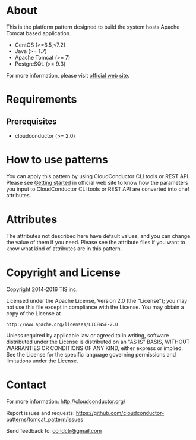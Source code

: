 About
=====

This is the platform pattern designed to build the system hosts Apache Tomcat based application.

* CentOS (>=6.5,<7.2)
* Java (>= 1.7)
* Apache Tomcat (>= 7)
* PostgreSQL (>= 9.3)

For more information, please visit [official web site](http://cloudconductor.org/).

Requirements
============

Prerequisites
-------------

- cloudconductor (>= 2.0)

How to use patterns
============

You can apply this pattern by using CloudConductor CLI tools or REST API.
Please see [Getting started](http://cloudconductor.org/) in official web site to know
how the parameters you input to CloudConductor CLI tools or REST API are converted into
chef attributes.

Attributes
==========

The attributes not described here have default values, and you can change the value of them if you need.
Please see the attribute files if you want to know what kind of attributes are in this pattern.


Copyright and License
=====================

Copyright 2014-2016 TIS inc.

Licensed under the Apache License, Version 2.0 (the "License");
you may not use this file except in compliance with the License.
You may obtain a copy of the License at

    http://www.apache.org/licenses/LICENSE-2.0

Unless required by applicable law or agreed to in writing, software
distributed under the License is distributed on an "AS IS" BASIS,
WITHOUT WARRANTIES OR CONDITIONS OF ANY KIND, either express or implied.
See the License for the specific language governing permissions and
limitations under the License.


Contact
=======

For more information: <http://cloudconductor.org/>

Report issues and requests: <https://github.com/cloudconductor-patterns/tomcat_pattern/issues>

Send feedback to: <ccndctr@gmail.com>
